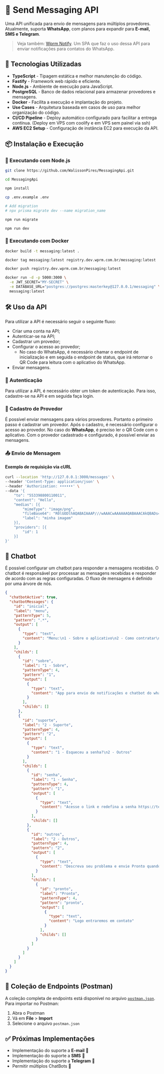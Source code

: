 # 📩 Send Messaging API

Uma API unificada para envio de mensagens para múltiplos provedores. Atualmente, suporta **WhatsApp**, com planos para expandir para **E-mail, SMS e Telegram**.

> Veja também: [Wprm Notify](https://github.com/WalissonPires/wprm-notify). Um SPA que faz o uso dessa API para enviar notificações para contatos do WhatsApp.

## 🚀 Tecnologias Utilizadas

- **TypeScript** - Tipagem estática e melhor manutenção do código.
- **Fastify** - Framework web rápido e eficiente.
- **Node.js** - Ambiente de execução para JavaScript.
- **PostgreSQL** - Banco de dados relacional para armazenar provedores e mensagens.
- **Docker** - Facilita a execução e implantação do projeto.
- **Use Cases** - Arquitetura baseada em casos de uso para melhor organização do código.
- **CI/CD Pipeline** - Deploy automático configurado para facilitar a entrega contínua. (Deploy em VPS com coolify e em VPS sem painel via ssh)
- **AWS EC2 Setup** - Configuração de instância EC2 para execução da API.

## 📦 Instalação e Execução

### 🔹 Executando com Node.js

```bash
git clone https://github.com/WalissonPires/MessagingApi.git

cd MessagingApi

npm install

cp .env.example .env

# Add migration
# npx prisma migrate dev --name migration_name

npm run migrate

npm run dev
```

### 🐳 Executando com Docker

```bash
docker build -t messaging:latest .

docker tag messaging:latest registry.dev.wprm.com.br/messaging:latest

docker push registry.dev.wprm.com.br/messaging:latest

docker run -d -p 5000:3000 \
  -e JWT_SECRET="MY-SECRET" \
  -e DATABASE_URL="postgres://postgres:masterkey@127.0.0.1/messaging" \
  messaging:latest
```

## 🛠 Uso da API

Para utilizar a API é necessário seguir o seguinte fluxo:

- Criar uma conta na API;
- Autenticar-se na API;
- Cadastrar um provedor;
- Configurar o acesso ao provedor;
  - No caso do WhatsApp, é necessário chamar o endpoint de inicialização e em seguida o endpoint de status, que irá retornar o QR Code para leitura com o aplicativo do WhatsApp.
- Enviar mensagens.

### 📌 Autenticação

Para utilizar a API, é necessário obter um token de autenticação. Para isso, cadastre-se na API e em seguida faça login.

### 📌 Cadastro de Provedor

É possível enviar mensagens para vários provedores. Portanto o primeiro passo é cadastrar um provedor. Após o cadastro, é necessário configurar o acesso ao provedor. No caso do **WhatsApp**, é preciso ler o QR Code com o aplicativo. Com o provedor cadastrado e configurado, é possível enviar as mensagens.

### 📤 Envio de Mensagem

#### **Exemplo de requisição via cURL**

```sh
curl --location 'http://127.0.0.1:3000/messages' \
--header 'Content-Type: application/json' \
--header 'Authorization: ••••••' \
--data '{
    "to": "553398800110011",
    "content": "Hello",
    "medias": [{
        "mimeType": "image/png",
        "fileBase64": "R0lGODlhAQABAIAAAP///wAAACwAAAAAAQABAAACAkQBADs=",
        "label": "minha imagem"
    }],
    "providers": [{
        "id": 1
    }]
}'
```

## 🤖 Chatbot

É possível configurar um chatbot para responder a mensagens recebidas. O chatbot é responsável por processar as mensagens recebidas e responder de acordo com as regras configuradas. O fluxo de mensagens é definido por uma árvore de nós.

```json
{
  "chatbotActive": true,
  "chatbotMessages": {
    "id": "inicial",
    "label": "menu",
    "patternType": 5,
    "pattern": ".*",
    "output": [
      {
        "type": "text",
        "content": "Menu:\n1 - Sobre o aplicativo\n2 - Como contratar\n3 - Suporte\nEscolha uma opção acima!"
      }
    ],
    "childs": [
      {
        "id": "sobre",
        "label": "1 - Sobre",
        "patternType": 4,
        "pattern": "1",
        "output": [
          {
            "type": "text",
            "content": "App para envio de notificações e chatbot do whatsapp"
          }
        ],
        "childs": []
      },
      {
        "id": "suporte",
        "label": "2 - Suporte",
        "patternType": 4,
        "pattern": "2",
        "output": [
          {
            "type": "text",
            "content": "1 - Esqueceu a senha?\n2 - Outros"
          }
        ],
        "childs": [
          {
            "id": "senha",
            "label": "1 - Senha",
            "patternType": 4,
            "pattern": "1",
            "output": [
              {
                "type": "text",
                "content": "Acesse o link e redefina a senha https://test.wprmdev.com/senha"
              }
            ],
            "childs": []
          },
          {
            "id": "outros",
            "label": "2 - Outros",
            "patternType": 4,
            "pattern": "2",
            "output": [
              {
                "type": "text",
                "content": "Descreva seu problema e envie Pronto quando terminar"
              }
            ],
            "childs": [
              {
                "id": "pronto",
                "label": "Pronto",
                "patternType": 4,
                "pattern": "pronto",
                "output": [
                  {
                    "type": "text",
                    "content": "Logo entraremos em contato"
                  }
                ],
                "childs": []
              }
            ]
          }
        ]
      }
    ]
  }
}
```

## 📑 Coleção de Endpoints (Postman)

A coleção completa de endpoints está disponível no arquivo [`postman.json`](./postman.json). Para importar no Postman:

1. Abra o Postman
2. Vá em **File** > **Import**
3. Selecione o arquivo `postman.json`

## ✅ Próximas Implementações

- Implementação do suporte a **E-mail** 📧
- Implementação do suporte a **SMS** 📱
- Implementação do suporte a **Telegram** 💬
- Permitir múltiplos ChatBots 🤖